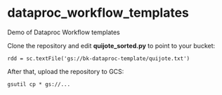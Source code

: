 # dataproc_workflow_templates
Demo of Dataproc Workflow templates

Clone the repository and edit **quijote_sorted.py** to point to your bucket:

```
rdd = sc.textFile('gs://bk-dataproc-template/quijote.txt')
```

After that, upload the repository to GCS:

```
gsutil cp * gs://...
```
